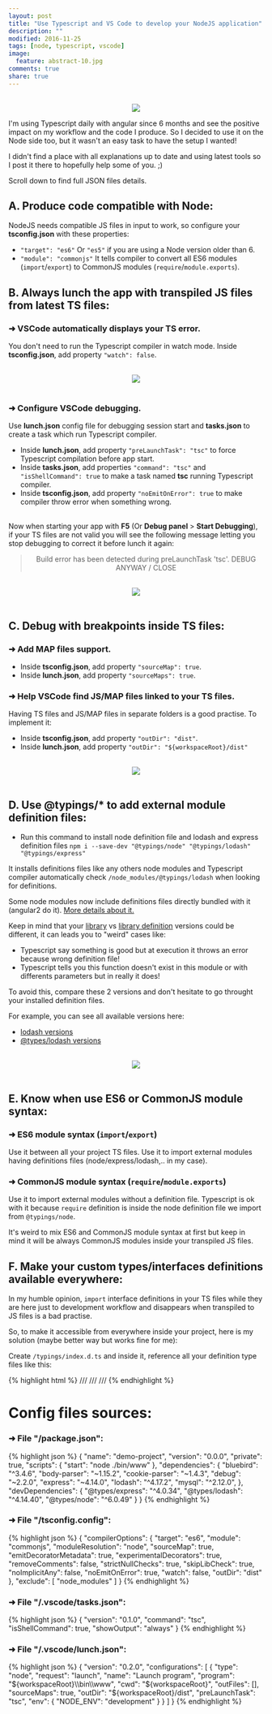 ```yaml
---
layout: post
title: "Use Typescript and VS Code to develop your NodeJS application"
description: ""
modified: 2016-11-25
tags: [node, typescript, vscode]
image:
  feature: abstract-10.jpg
comments: true
share: true  
---
```



<center>
  <br><img style="max-width: 100%;" src="{{site.baseurl}}/images/node_typescript/logos.png" /><br>
</center>

I'm using Typescript daily with angular since 6 months and see the positive impact on my workflow and the code I produce.
So I decided to use it on the Node side too, but it wasn't an easy task to have the setup I wanted!

I didn't find a place with all explanations up to date and using latest tools so I post it there to hopefully help some of you. ;)

Scroll down to find full JSON files details.

## A. Produce code compatible with Node:

NodeJS needs compatible JS files in input to work, so configure your <b>tsconfig.json</b> with these properties:

- `"target": "es6"` Or `"es5"` if you are using a Node version older than 6.
- `"module": "commonjs"` It tells compiler to convert all ES6 modules (`import`/`export`) to CommonJS modules (`require`/`module.exports`).


## B. Always lunch the app with transpiled JS files from latest TS files:

### ➜ VSCode automatically displays your TS error.

You don't need to run the Typescript compiler in watch mode.
Inside <b>tsconfig.json</b>, add property `"watch": false`.

<center>
  <br><img style="max-width: 100%;" src="{{site.baseurl}}/images/node_typescript/code1.png" /><br><br>
</center>

### ➜ Configure VSCode debugging. 

Use <b>lunch.json</b> config file for debugging session start and <b>tasks.json</b> to create a task which run Typescript compiler.

- Inside <b>lunch.json</b>, add property `"preLaunchTask": "tsc"` to force Typescript compilation before app start. 
- Inside <b>tasks.json</b>, add properties `"command": "tsc"` and `"isShellCommand": true` to make a task named <b>tsc</b> running Typescript compiler.
- Inside <b>tsconfig.json</b>, add property `"noEmitOnError": true` to make compiler throw error when something wrong. 

<br>Now when starting your app with <b>F5</b> (Or <b>Debug panel</b> > <b>Start Debugging</b>), if your TS files are not valid you will see the following message letting you stop debugging to correct it before lunch it again: 

<center><blockquote>Build error has been detected during preLaunchTask 'tsc'. DEBUG ANYWAY / CLOSE</blockquote></center>

<center>
  <br><img style="max-width: 100%;" src="{{site.baseurl}}/images/node_typescript/code2.png" /><br><br>
</center>


## C. Debug with breakpoints inside TS files:

### ➜ Add MAP files support.

- Inside <b>tsconfig.json</b>, add property `"sourceMap": true`.
- Inside <b>lunch.json</b>, add property `"sourceMaps": true`.

### ➜ Help VSCode find JS/MAP files linked to your TS files.

Having TS files and JS/MAP files in separate folders is a good practise.
To implement it:

- Inside <b>tsconfig.json</b>, add property `"outDir": "dist"`.
- Inside <b>lunch.json</b>, add property `"outDir": "${workspaceRoot}/dist"`

<center>
  <br><img style="max-width: 100%;" src="{{site.baseurl}}/images/node_typescript/code3.png" /><br><br>
</center>


## D. Use @typings/* to add external module definition files:

- Run this command to install node definition file and lodash and express definition files `npm i --save-dev "@typings/node" "@typings/lodash" "@typings/express"`

It installs definitions files like any others node modules and Typescript compiler automatically check `/node_modules/@typings/lodash` when looking for definitions.

Some node modules now include definitions files directly bundled with it (angular2 do it). 
[More details about it.](https://www.typescriptlang.org/docs/handbook/declaration-files/publishing.html)

Keep in mind that your <u>library</u> vs <u>library definition</u> versions could be different, it can leads you to "weird" cases like:
- Typescript say something is good but at execution it throws an error because wrong definition file!
- Typescript tells you this function doesn't exist in this module or with differents parameters but in really it does!

To avoid this, compare these 2 versions and don't hesitate to go throught your installed definition files.

For example, you can see all available versions here:
- [lodash versions](https://libraries.io/npm/lodash/versions)
- [@types/lodash versions](https://libraries.io/npm/@types%2Flodash/versions)

<center>
  <br><img style="max-width: 100%;" src="{{site.baseurl}}/images/node_typescript/code4.png" /><br><br>
</center>


## E. Know when use ES6 or CommonJS module syntax:

### ➜ ES6 module syntax (`import`/`export`)

Use it between all your project TS files.
Use it to import external modules having definitions files (node/express/lodash,.. in my case).

### ➜ CommonJS module syntax (`require`/`module.exports`)

Use it to import external modules without a definition file.
Typescript is ok with it because `require` definition is inside the node definition file we import from `@typings/node`.
	
It's weird to mix ES6 and CommonJS module syntax at first but keep in mind it will be always CommonJS modules inside your transpiled JS files.
	

## F. Make your custom types/interfaces definitions available everywhere:

In my humble opinion, `import` interface definitions in your TS files while they are here just to development workflow and disappears when transpiled to JS files is a bad practise.

So, to make it accessible from everywhere inside your project, here is my solution (maybe better way but works fine for me):

Create `/typings/index.d.ts` and inside it, reference all your definition type files like this: 

{% highlight html %}
/// <reference path="tables.d.ts" /> 
/// <reference path="store/stateA.d.ts" />
/// <reference path="store/stateB.d.ts" />
{% endhighlight %}


# Config files sources:

### ➜ File "/package.json":

{% highlight json %}
{
  "name": "demo-project",
  "version": "0.0.0",
  "private": true,
  "scripts": {
    "start": "node ./bin/www"
  },
  "dependencies": {
    "bluebird": "^3.4.6",
    "body-parser": "~1.15.2",
    "cookie-parser": "~1.4.3",
    "debug": "~2.2.0",
    "express": "~4.14.0",
    "lodash": "^4.17.2",
    "mysql": "^2.12.0",
  },
  "devDependencies": {
    "@types/express": "^4.0.34",
    "@types/lodash": "^4.14.40",
    "@types/node": "^6.0.49"
  }
}
{% endhighlight %}


### ➜ File "/tsconfig.config":

{% highlight json %}
{
  "compilerOptions": {
    "target": "es6",
    "module": "commonjs",
    "moduleResolution": "node",
    "sourceMap": true,
    "emitDecoratorMetadata": true,
    "experimentalDecorators": true,
    "removeComments": false,
    "strictNullChecks": true,
    "skipLibCheck": true,
    "noImplicitAny": false,
    "noEmitOnError": true,
    "watch": false,
    "outDir": "dist"
  },
  "exclude": [
    "node_modules"
  ]
}
{% endhighlight %}

### ➜ File "/.vscode/tasks.json":

{% highlight json %}
{
    "version": "0.1.0",
    "command": "tsc",
    "isShellCommand": true,
    "showOutput": "always"
}
{% endhighlight %}

### ➜ File "/.vscode/lunch.json":

{% highlight json %}
{
    "version": "0.2.0",
    "configurations": [
        {
            "type": "node",
            "request": "launch",
            "name": "Launch program",
            "program": "${workspaceRoot}\\bin\\www",
            "cwd": "${workspaceRoot}",
            "outFiles": [],
            "sourceMaps": true,
            "outDir": "${workspaceRoot}/dist",
            "preLaunchTask": "tsc",
            "env": {
                "NODE_ENV": "development"
            }
        }
    ]
}
{% endhighlight %}
